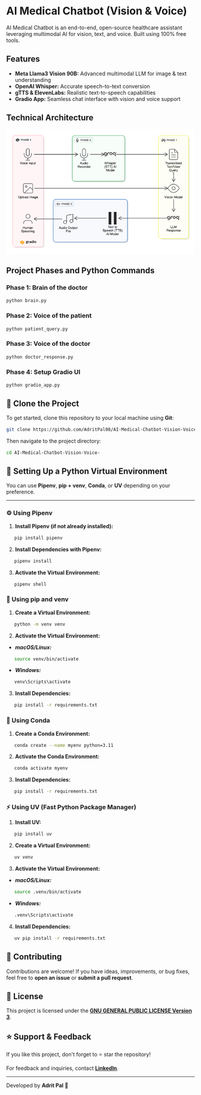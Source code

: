 
# AI Medical Chatbot (Vision & Voice)

AI Medical Chatbot is an end-to-end, open-source healthcare assistant leveraging multimodal AI for vision, text, and voice. Built using 100% free tools.


## Features

- **Meta Llama3 Vision 90B:** Advanced multimodal LLM for image & text understanding
- **OpenAI Whisper:** Accurate speech-to-text conversion
- **gTTS & ElevenLabs:** Realistic text-to-speech capabilities
- **Gradio App:** Seamless chat interface with vision and voice support


## Technical Architecture

![Technical Architecture](./TECHNICAL%20ARCHITECTURE.png)

## Project Phases and Python Commands

### Phase 1: Brain of the doctor
```
python brain.py
```

### Phase 2: Voice of the patient
```
python patient_query.py
```

### Phase 3: Voice of the doctor
```
python doctor_response.py
```

### Phase 4: Setup Gradio UI
```
python gradio_app.py
```

## 🧭 Clone the Project
To get started, clone this repository to your local machine using **Git**:

```bash
git clone https://github.com/AdritPal08/AI-Medical-Chatbot-Vision-Voice-.git
```
Then navigate to the project directory:
```bash
cd AI-Medical-Chatbot-Vision-Voice-
```
## 🐍 Setting Up a Python Virtual Environment

You can use **Pipenv**, **pip + venv**, **Conda**, or **UV** depending on your preference.

---

### ⚙️ Using Pipenv

1. **Install Pipenv (if not already installed):**
```bash
   pip install pipenv
```
2. **Install Dependencies with Pipenv:**
```bash
   pipenv install
```
3. **Activate the Virtual Environment:**
```bash
   pipenv shell
```

### 🧱 Using pip and venv

1. **Create a Virtual Environment:**
```bash
   python -m venv venv
```
2. **Activate the Virtual Environment:**
- ***macOS/Linux:***
```bash
   source venv/bin/activate
```
- ***Windows:***
```bash
   venv\Scripts\activate
```
3. **Install Dependencies:**
```bash
   pip install -r requirements.txt
```

### 🧬 Using Conda

1. **Create a Conda Environment:**
```bash
   conda create --name myenv python=3.11
```
2. **Activate the Conda Environment:**
```bash
   conda activate myenv
```
3. **Install Dependencies:**
```bash
   pip install -r requirements.txt
```

### ⚡ Using UV (Fast Python Package Manager)

1. **Install UV:**
```bash
   pip install uv
```
2. **Create a Virtual Environment:**
```bash
   uv venv
```
3. **Activate the Virtual Environment:**
- ***macOS/Linux:***
```bash
   source .venv/bin/activate
```
- ***Windows:***
```bash
   .venv\Scripts\activate
```
4. **Install Dependencies:**
```bash
   uv pip install -r requirements.txt
```

## 🤝 **Contributing**
Contributions are welcome! If you have ideas, improvements, or bug fixes, feel free to **open an issue** or **submit a pull request**.

## 📜 **License**
This project is licensed under the **[GNU GENERAL PUBLIC LICENSE Version 3](LICENSE)**.

## ⭐ **Support & Feedback**
If you like this project, don't forget to ⭐ star the repository!

For feedback and inquiries, contact **[LinkedIn](https://www.linkedin.com/in/adritpal/)**.


---
Developed by **Adrit Pal** 🚀

